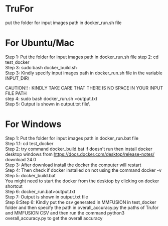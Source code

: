 # TruFor
put the folder for input images path in docker_run.sh file

# For Ubuntu/Mac
Step 1: Put the folder for input images path in docker_run.sh file
step 2: cd test_docker\
Step 3: sudo bash docker_build.sh\
Step 3: Kindly specify input images path in docker_run.sh file in the variable INPUT_DIR\

CAUTION!! : KINDLY TAKE CARE THAT THERE IS NO SPACE IN YOUR INPUT FILE PATH\
step 4: sudo bash docker_run.sh >output.txt\
Step 5: Output is shown in output.txt file\


# For Windows
Step 1: Put the folder for input images path in docker_run.bat file\
Step 1.1: cd test_docker\
Step 2: try command docker_build.bat if doesn't run then install docker desktop windows from https://docs.docker.com/desktop/release-notes/ download 24.0\
Step 3: After download install the docker the computer will restart\
Step 4: Then check if docker installed on not using the command docker -v\
Step 5: docker_build.bat\
You might need to start the docker from the desktop by clicking on docker shortcut\
Step 6: docker_run.bat>output.txt\
Step 7: Output is shown in output.txt file\
Step 8:Step 6: Kindly put the csv generated in MMFUSION in test_docker folder and then specify the path in overall_accuracy.py the paths of Trufor and MMFUSION CSV and then run the command python3 overall_accuracy.py to get the overall accuracy
